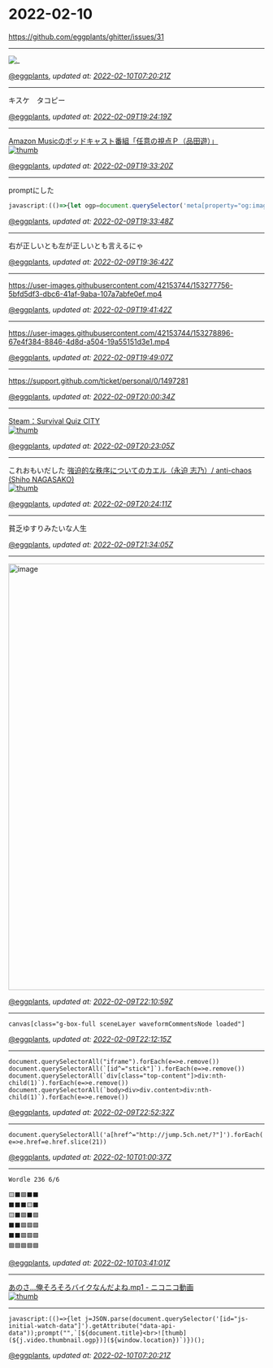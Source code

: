 # 2022-02-10

<https://github.com/eggplants/ghitter/issues/31>

---

![_](https://github.githubassets.com/images/mona-loading-default.gif)

[@eggplants](https://github.com/eggplants), *updated at: [2022-02-10T07:20:21Z](https://github.com/eggplants/ghitter/issues/31#issue-1128669979)*

---

キスケ　タコピー

[@eggplants](https://github.com/eggplants), *updated at: [2022-02-09T19:24:19Z](https://github.com/eggplants/ghitter/issues/31#issuecomment-1034113323)*

---

[Amazon Musicのポッドキャスト番組「任意の視点Ｐ（品田遊）」<br>![thumb](https://d5fx445wy2wpk.cloudfront.net/icons/amznMusic_favicon.png)](https://music.amazon.co.jp/podcasts/e1527c19-ee80-4a0e-95a9-80ca85a2d473/%E4%BB%BB%E6%84%8F%E3%81%AE%E8%A6%96%E7%82%B9%EF%BD%90%EF%BC%88%E5%93%81%E7%94%B0%E9%81%8A%EF%BC%89)

[@eggplants](https://github.com/eggplants), *updated at: [2022-02-09T19:33:20Z](https://github.com/eggplants/ghitter/issues/31#issuecomment-1034120778)*

---

promptにした

```javascript
javascript:(()=>{let ogp=document.querySelector('meta[property="og:image"]');let ico=document.querySelector("link[rel=icon]");let src=ogp!==null?ogp.content:ico!==null?ico.href:null;prompt("",src===null?`[${document.title}](${window.location})`:`[${document.title}<br>![thumb](${src})](${window.location})`)})();
```

[@eggplants](https://github.com/eggplants), *updated at: [2022-02-09T19:33:48Z](https://github.com/eggplants/ghitter/issues/31#issuecomment-1034121143)*

---

右が正しいとも左が正しいとも言えるにゃ

[@eggplants](https://github.com/eggplants), *updated at: [2022-02-09T19:36:42Z](https://github.com/eggplants/ghitter/issues/31#issuecomment-1034123382)*

---


https://user-images.githubusercontent.com/42153744/153277756-5bfd5df3-dbc6-41af-9aba-107a7abfe0ef.mp4



[@eggplants](https://github.com/eggplants), *updated at: [2022-02-09T19:41:42Z](https://github.com/eggplants/ghitter/issues/31#issuecomment-1034127265)*

---

https://user-images.githubusercontent.com/42153744/153278896-67e4f384-8846-4d8d-a504-19a55151d3e1.mp4

[@eggplants](https://github.com/eggplants), *updated at: [2022-02-09T19:49:07Z](https://github.com/eggplants/ghitter/issues/31#issuecomment-1034133082)*

---

https://support.github.com/ticket/personal/0/1497281

[@eggplants](https://github.com/eggplants), *updated at: [2022-02-09T20:00:34Z](https://github.com/eggplants/ghitter/issues/31#issuecomment-1034142159)*

---

[Steam：Survival Quiz CITY<br>![thumb](https://cdn.akamai.steamstatic.com/steam/apps/1466930/capsule_616x353.jpg?t=1643621811)](https://store.steampowered.com/app/1466930/Survival_Quiz_CITY/)

[@eggplants](https://github.com/eggplants), *updated at: [2022-02-09T20:23:05Z](https://github.com/eggplants/ghitter/issues/31#issuecomment-1034159374)*

---

これおもいだした
[強迫的な秩序についてのカエル（永迫 志乃）/ anti-chaos (Shiho NAGASAKO)<br>![thumb](https://img.youtube.com/vi/AsVLHrIk854/0.jpg)](http://youtu.be/AsVLHrIk854)

[@eggplants](https://github.com/eggplants), *updated at: [2022-02-09T20:24:11Z](https://github.com/eggplants/ghitter/issues/31#issuecomment-1034160211)*

---

貧乏ゆすりみたいな人生

[@eggplants](https://github.com/eggplants), *updated at: [2022-02-09T21:34:05Z](https://github.com/eggplants/ghitter/issues/31#issuecomment-1034212987)*

---

<img width="839" alt="image" src="https://user-images.githubusercontent.com/42153744/153298714-864098d4-9c59-453e-8c60-ffa1371c73fe.png">


[@eggplants](https://github.com/eggplants), *updated at: [2022-02-09T22:10:59Z](https://github.com/eggplants/ghitter/issues/31#issuecomment-1034240870)*

---

`canvas[class="g-box-full sceneLayer waveformCommentsNode loaded"]`

[@eggplants](https://github.com/eggplants), *updated at: [2022-02-09T22:12:15Z](https://github.com/eggplants/ghitter/issues/31#issuecomment-1034241892)*

---

```
document.querySelectorAll("iframe").forEach(e=>e.remove())
document.querySelectorAll(`[id^="stick"]`).forEach(e=>e.remove())
document.querySelectorAll(`div[class="top-content"]>div:nth-child(1)`).forEach(e=>e.remove())
document.querySelectorAll(`body>div>div.content>div:nth-child(1)`).forEach(e=>e.remove())
```

[@eggplants](https://github.com/eggplants), *updated at: [2022-02-09T22:52:32Z](https://github.com/eggplants/ghitter/issues/31#issuecomment-1034280789)*

---

`document.querySelectorAll('a[href^="http://jump.5ch.net/?"]').forEach(e=>e.href=e.href.slice(21))`

[@eggplants](https://github.com/eggplants), *updated at: [2022-02-10T01:00:37Z](https://github.com/eggplants/ghitter/issues/31#issuecomment-1034372503)*

---

```
Wordle 236 6/6

🟨⬛🟩⬛⬛
⬛⬛⬛🟨⬛
🟨⬛🟩⬛🟩
⬛⬛🟩🟩🟩
⬛⬛🟩🟩🟩
🟩🟩🟩🟩🟩
```

[@eggplants](https://github.com/eggplants), *updated at: [2022-02-10T03:41:01Z](https://github.com/eggplants/ghitter/issues/31#issuecomment-1034460764)*

---

[あのさ…俺そろそろバイクなんだよね.mp1 - ニコニコ動画<br>![thumb](https://img.cdn.nimg.jp/s/nicovideo/thumbnails/33230939/33230939.original/r1280x720l?key=9219e03ae05a7f3d64745abd5c8d5694e7a01ad2092ad35fee773dbb70d3d79b)](https://www.nicovideo.jp/watch/sm33230939)

---

```
javascript:(()=>{let j=JSON.parse(document.querySelector('[id="js-initial-watch-data"]').getAttribute("data-api-data"));prompt("",`[${document.title}<br>![thumb](${j.video.thumbnail.ogp})](${window.location})`)})();
```

[@eggplants](https://github.com/eggplants), *updated at: [2022-02-10T07:20:21Z](https://github.com/eggplants/ghitter/issues/31#issuecomment-1034573734)*
